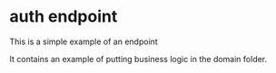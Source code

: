 # auth endpoint

This is a simple example of an endpoint

It contains an example of putting business logic in the
    domain folder.
